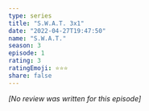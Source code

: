 ```yaml
---
type: series
title: "S.W.A.T. 3x1"
date: "2022-04-27T19:47:50"
name: "S.W.A.T."
season: 3
episode: 1
rating: 3
ratingEmoji: ⭐️⭐️⭐️
share: false
---
```


*[No review was written for this episode]*
